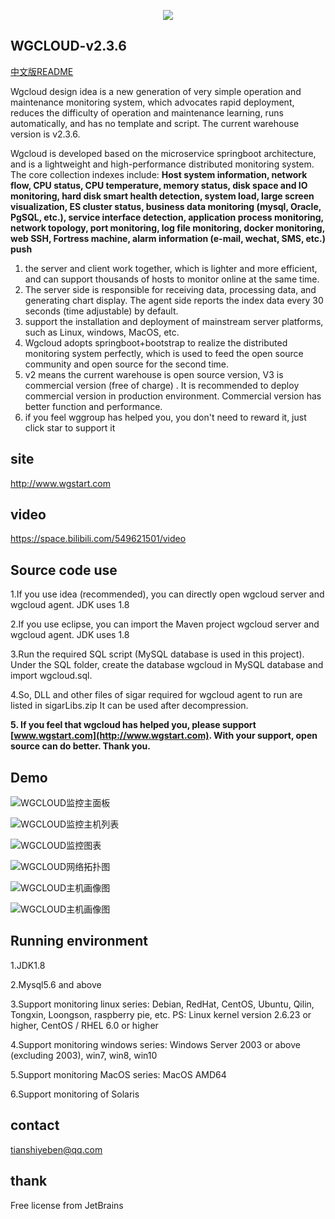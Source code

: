 <p align="center">
  <a target="_blank" href="http://www.wgstart.com">
    <img src="./demo/logo.png">
  </a>
 </p>



## WGCLOUD-v2.3.6

[中文版README](./README.md)

Wgcloud design idea is a new generation of very simple operation and maintenance monitoring system, which advocates rapid deployment, reduces the difficulty of operation and maintenance learning, runs automatically, and has no template and script. The current warehouse version is v2.3.6.

Wgcloud is developed based on the microservice springboot architecture, and is a lightweight and high-performance distributed monitoring system. The core collection indexes include: **Host system information, network flow, CPU status, CPU temperature, memory status, disk space and IO monitoring, hard disk smart health detection, system load, large screen visualization, ES cluster status, business data monitoring (mysql, Oracle, PgSQL, etc.), service interface detection, application process monitoring, network topology, port monitoring, log file monitoring, docker monitoring, web SSH, Fortress machine, alarm information (e-mail, wechat, SMS, etc.) push** 

1. the server and client work together, which is lighter and more efficient, and can support thousands of hosts to monitor online at the same time.
2. The server side is responsible for receiving data, processing data, and generating chart display. The agent side reports the index data every 30 seconds (time adjustable) by default.
3. support the installation and deployment of mainstream server platforms, such as Linux, windows, MacOS, etc.
4. Wgcloud adopts springboot+bootstrap to realize the distributed monitoring system perfectly, which is used to feed the open source community and open source for the second time.
5. v2 means the current warehouse is open source version, V3 is commercial version (free of charge) . It is recommended to deploy commercial version in production environment. Commercial version has better function and performance. 
6. if you feel wggroup has helped you, you don't need to reward it, just click star to support it

## site

<http://www.wgstart.com>

## video

<https://space.bilibili.com/549621501/video>

## **Source code use**

1.If you use idea (recommended), you can directly open wgcloud server and wgcloud agent. JDK uses 1.8

2.If you use eclipse, you can import the Maven project wgcloud server and wgcloud agent. JDK uses 1.8

3.Run the required SQL script (MySQL database is used in this project). Under the SQL folder, create the database wgcloud in MySQL database and import wgcloud.sql.

4.So, DLL and other files of sigar required for wgcloud agent to run are listed in sigarLibs.zip It can be used after decompression.

**5. If you feel that wgcloud has helped you, please support [www.wgstart.com](http://www.wgstart.com). With your support, open source can do better. Thank you.**

## **Demo**





![WGCLOUD监控主面板](./demo/demo2.jpg)

![WGCLOUD监控主机列表](./demo/demo3.jpg)

![WGCLOUD监控图表](./demo/demo4.jpg)



![WGCLOUD网络拓扑图](./demo/tpdemo.jpg)

![WGCLOUD主机画像图](./demo/ssh.jpg)

![WGCLOUD主机画像图](./demo/huaxiang.jpg)


## Running environment

1.JDK1.8

2.Mysql5.6 and above

3.Support monitoring linux series: Debian, RedHat, CentOS, Ubuntu, Qilin, Tongxin, Loongson, raspberry pie, etc. PS: Linux kernel version 2.6.23 or higher, CentOS / RHEL 6.0 or higher

4.Support monitoring windows series: Windows Server 2003 or above (excluding 2003), win7, win8, win10

5.Support monitoring MacOS series: MacOS AMD64

6.Support monitoring of Solaris



## contact

tianshiyeben@qq.com

## thank

Free license from JetBrains